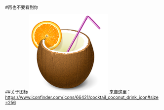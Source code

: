 #再也不要看到你

##关于图标
![](https://raw.githubusercontent.com/HelloLyfing/DNWSYA/master/src/image/cocktail-256x256.png)
来自这里：https://www.iconfinder.com/icons/66421/cocktail_coconut_drink_icon#size=256
